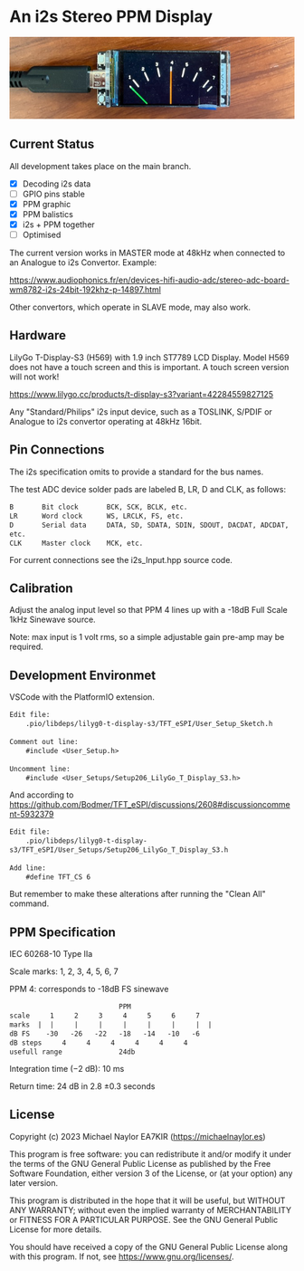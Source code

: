 # An i2s Stereo PPM Display

![Stereo PPM](images/IMG_0082.jpeg)

## Current Status

All development takes place on the main branch.

- [x] Decoding i2s data
- [ ] GPIO pins stable
- [x] PPM graphic
- [x] PPM balistics
- [x] i2s + PPM together
- [ ] Optimised

The current version works in MASTER mode at 48kHz when connected to an Analogue to i2s Convertor. Example:

<https://www.audiophonics.fr/en/devices-hifi-audio-adc/stereo-adc-board-wm8782-i2s-24bit-192khz-p-14897.html>

Other convertors, which operate in SLAVE mode, may also work.

## Hardware

LilyGo T-Display-S3 (H569) with 1.9 inch ST7789 LCD Display. Model H569 does not have a touch screen and this is important.  A touch screen version will not work!

<https://www.lilygo.cc/products/t-display-s3?variant=42284559827125>

Any "Standard/Philips" i2s input device, such as a TOSLINK, S/PDIF or Analogue to i2s convertor operating at 48kHz 16bit.

## Pin Connections

The i2s specification omits to provide a standard for the bus names.

The test ADC device solder pads are labeled B, LR, D and CLK, as follows:

```
B       Bit clock       BCK, SCK, BCLK, etc.
LR      Word clock      WS, LRCLK, FS, etc.
D       Serial data     DATA, SD, SDATA, SDIN, SDOUT, DACDAT, ADCDAT, etc.
CLK     Master clock    MCK, etc. 
```

For current connections see the i2s_Input.hpp source code.

## Calibration

Adjust the analog input level so that PPM 4 lines up with a -18dB Full Scale 1kHz Sinewave source.

Note: max input is 1 volt rms, so a simple adjustable gain pre-amp may be required.

## Development Environmet

VSCode with the PlatformIO extension.

```
Edit file: 
    .pio/libdeps/lilyg0-t-display-s3/TFT_eSPI/User_Setup_Sketch.h

Comment out line:
    #include <User_Setup.h>

Uncomment line:
    #include <User_Setups/Setup206_LilyGo_T_Display_S3.h>
```
And according to https://github.com/Bodmer/TFT_eSPI/discussions/2608#discussioncomment-5932379
```
Edit file:
    .pio/libdeps/lilyg0-t-display-s3/TFT_eSPI/User_Setups/Setup206_LilyGo_T_Display_S3.h

Add line:
    #define TFT_CS 6
```
But remember to make these alterations after running the "Clean All" command.

## PPM Specification

IEC 60268-10 Type IIa

Scale marks: 1, 2, 3, 4, 5, 6, 7

PPM 4: corresponds to -18dB FS sinewave

```
                           PPM
scale     1     2     3     4     5     6     7
marks  |  |     |     |     |     |     |     |  |
dB FS    -30   -26   -22   -18   -14   -10   -6
dB steps     4     4     4     4     4     4
usefull range              24db   
```

Integration time (−2 dB): 10 ms

Return time: 24 dB in 2.8 ±0.3 seconds

## License

Copyright (c) 2023 Michael Naylor EA7KIR (https://michaelnaylor.es)

This program is free software: you can redistribute it and/or modify it under the terms of the GNU General Public License as published by the Free Software Foundation, either version 3 of the License, or (at your option) any later version.

This program is distributed in the hope that it will be useful, but WITHOUT ANY WARRANTY; without even the implied warranty of MERCHANTABILITY or FITNESS FOR A PARTICULAR PURPOSE. See the GNU General Public License for more details.

You should have received a copy of the GNU General Public License along with this program. If not, see https://www.gnu.org/licenses/.
